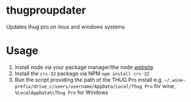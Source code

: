 # thugproupdater
Updates thug pro on linux and windows systems

# Usage
1) Install node via your package manager/the node [website](https://nodejs.org/en/)
2) Install the `crc-32` package via NPM `npm install crc-32`
3) Run the script providing the path of the THUG Pro install
e.g. `~/.wine-prefix/drive_c/users/username/AppData/Local/Thug Pro` for wine, `%LocalAppData%\Thug Pro` for Windows
